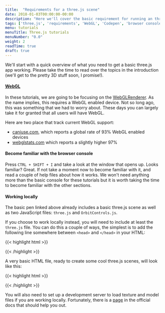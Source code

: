 ```yaml
---
title:  "Requirements for a three.js scene"
date: 2018-01-03T00:00:00-00:00
description: "Here we'll cover the basic requirement for running an three.js app and following the rest of these tutorials"
tags: ['three.js', 'requirements', 'WebGL', 'Codepen', 'browser console', 'HTML']
menu: tutorials
menuTitle: Three.js tutorials
menuNumber: "0.0"
weight: 2
readTime: true
draft: true
---
```


We'll start with a quick overview of what you need to get a basic three.js app working. Please take the time to read over the topics in the introduction (we'll get to the pretty 3D stuff soon, I promise!).

#### [WebGL](https://en.wikipedia.org/wiki/WebGL)

In these tutorials, we are going to be focusing on the [WebGLRenderer](https://threejs.org/docs/#api/renderers/WebGLRenderer). As the name implies, this requires a WebGL enabled device. Not so long ago, this was something that we had to worry about. These days you can largely take it for granted that all users will have WebGL.

Here are two place that track current WebGL support:

* [caniuse.com](https://caniuse.com/#search=WebGL), which reports a global rate of 93% WebGL enabled devices
* [webglstats.com](https://webglstats.com/) which reports a slightly higher 97%

#### Become familiar with the browser console

Press `CTRL + SHIFT + I` and take a look at the window that opens up. Looks familiar? Great. If not take a moment now to become familiar with it, and read a couple of help files about how it works. We won't need anything more than the basic console for these tutorials but it is worth taking the time to become familiar with the other sections.
#### Working locally

The basic pen linked above already includes a basic three.js scene as well as two JavaScript files: `three.js` and `OrbitControls.js`.

If you choose to work locally instead, you will need to include at least the `three.js` file. You can do this a couple of ways, the simplest is to add the following line somewhere between `<head>` and `</head>` in your HTML:

{{< highlight html >}}
  <script src="https://threejs.org/build/three.js"></script>
{{< /highlight >}}

A very basic HTML file, ready to create some cool three.js scenes, will look like this:

{{< highlight html >}}
<!DOCTYPE html>
<html>
  <head>
      <script src="https://threejs.org/build/three.js"></script>
  </head>

  <body>
    <script>
      // your code will go here
    </script>
  </body>
</html>
{{< /highlight >}}

You will also need to set up a development server to load texture and model files if you are working locally. Fortunately, there is a [page](https://threejs.org/docs/#manual/introduction/How-to-run-thing-locally) in the official docs that should help you out.
